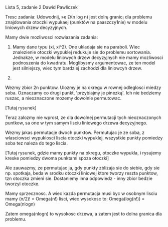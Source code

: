 Lista 5, zadanie 2
Dawid Pawliczek

Tresc zadania:
Udowodnij, »e Ω(n log n) jest doln¡ granic¡ dla problemu znajdowania otoczki wypukaej (punktów na paaszczy1nie) w modelu liniowych drzew decyzyjnych.

Mamy dwie mozliwosci rozwiazania zadania:
1. Mamy dane typu (xi, xi^2). One ukladaja sie na paraboli.
Wiec znalezienie otoczki wypuklej redukuje sie do problemu sortowania.
Jednakze, w modelu liniowych drzew decyzyjnych nie mamy mozliwosci podnoszenia do kwadratu.
Moglibysmy argumentowac, ze ten model jest silniejszy, wiec tym bardziej zachodzi dla liniowcyh drzew.

2.
Wezmy zbior 2n punktow. Ulozmy je na okregu w rownej odleglosci miedzy soba.
Oznaczamy co drugi punkt, 'przybiajmy je pinezką'. 
Ich nie bedziemy ruszac, a nieoznaczone mozemy dowolnie permutowac.

[Tutaj rysunek]

Teraz zalozmy nie wprost, ze dla dowolnej permutacji tych nieoznaczonych puntkow, sa one w tym samym lisciu liniowego drzewa decyzyjnego.

Wezmy jakas permutacje dwoch punktow.
Permutujac je ze soba, z wlasciowsci wypuklosci liscia otoczki wypuklej, wszystkie punkty pomiedzy soba tez naleza do tego liscia.

[Tutaj rysunek, gdzie mamy punkty na okregu, otoczke wypukla, i rysujemy kreske pomiedzy dwoma punktami spoza otoczki]

Ale zauwazmy, ze permutujac ja, gdy punkty zblizaja sie do siebie, gdy sie np. spotkaja, beda w srodku otoczki liniowej ktore tworzy reszta punktow, tzn otoczka zmieni sie. Dostaniemy inna odpowiedz - inny zbior bedzie tworzyl otoczke.

Mamy sprzecznosc.
A wiec kazda permutacja musi byc w osobnym lisciu
mamy (n/2)! = Omega(n!) lisci, wiec wysokosc to:
Omega(log(n!)) = Omega(nlogn)

Zatem omega(nlogn) to wysokosc drzewa, a zatem jest to dolna granica dla problemu.

